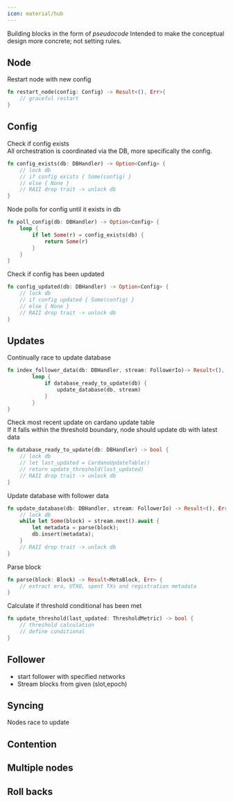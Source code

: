 ```yaml
---
icon: material/hub
---
```


Building blocks in the form of *pseudocode*
Intended to make the conceptual design more concrete; not setting rules.

## Node

Restart node with new config <br />
```rust
fn restart_node(config: Config) -> Result<(), Err>{
    // graceful restart
}
```

## Config

Check if config exists <br />
All orchestration is coordinated via the DB, more specifically the config.
```rust
fn config_exists(db: DBHandler) -> Option<Config> {
    // lock db
    // if config exists { Some(config) }
    // else { None }
    // RAII drop trait -> unlock db
}
```

Node polls for config until it exists in db <br />
```rust
fn poll_config(db: DBHandler) -> Option<Config> {
    loop {
        if let Some(r) = config_exists(db) {
            return Some(r)
        }
    }
}
```

Check if config has been updated <br />
```rust
fn config_updated(db: DBHandler) -> Option<Config> {
    // lock db
    // if config updated { Some(config) }
    // else { None }
    // RAII drop trait -> unlock db
}
```

## Updates

Continually race to update database <br />
```rust
fn index_follower_data(db: DBHandler, stream: FollowerIo)-> Result<(), Err> {
        loop {
            if database_ready_to_update(db) {
                update_database(db, stream)
            }
        }
}
```

Check most recent update on cardano update table <br />
If it falls within the threshold boundary, node should update db with latest data <br />
```rust
fn database_ready_to_update(db: DBHandler) -> bool {
    // lock db
    // let last_updated = CardanoUpdateTable()
    // return update_threshold(last_updated) 
    // RAII drop trait -> unlock db
}
```

Update database with follower data <br />
```rust
fn update_database(db: DBHandler, stream: FollowerIo) -> Result<(), Err> {
    // lock db
    while let Some(block) = stream.next().await {
        let metadata = parse(block);
        db.insert(metadata);
    }
    // RAII drop trait -> unlock db
}
```

Parse block <br />
```rust
fn parse(block: Block) -> Result<MetaBlock, Err> {
    // extract era, UTXO, spent TXs and registration metadata
}
```

Calculate if threshold conditional has been met <br />
```rust
fn update_threshold(last_updated: ThresholdMetric) -> bool {
    // threshold calculation
    // define conditional
}
```


## Follower
- start follower with specified networks
- Stream blocks from given (slot,epoch)


## Syncing
Nodes race to update

## Contention

## Multiple nodes

## Roll backs